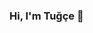### Hi, I'm Tuğçe 👋

<!--
**TugceKaragol/TugceKaragol** is a ✨ _special_ ✨ repository because its `README.md` (this file) appears on your GitHub profile.

## I'm a Graduate Student 👨‍🎓, Engineer 👩‍💼, Data Analyst Candidate 💻,!
- 🌱 I’m currently learning 😂
- 🥅 2021 Goals: Learning machine learning and developing data science projects on sustainability and ecology. 🤖
- ⚡ Fun fact: I love to coffee ☕, travel ✈️, being in nature 🌳

### 📩 Connect with me:

[<img align="left" alt="linkedin | LinkedIn" width="24px" src="https://raw.githubusercontent.com/peterthehan/peterthehan/master/assets/linkedin.svg" />][linkedin]
[<img align="left" height="24" width="24" src="https://cdn.jsdelivr.net/npm/simple-icons@v4/icons/gmail.svg" />][gmail]


<br />


[linkedin]: https://www.linkedin.com/in/tugcekaragol/
[gmail]: mailto:tkaragol22@gmail.com
<br />
